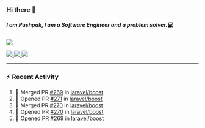 ### Hi there 👋

##### I am Pushpak, I am a Software Engineer and a problem solver.💻

<a href='https://twitter.com/pushpak1300'><a href="https://pushpak1300.me/" target="_blank">
  <img src="https://img.shields.io/badge/website-%23E34F26.svg?&style=for-the-badge" />
</a> 
 
 <a href="https://twitter.com/pushpak1300" target="_blank">
  <img src="https://img.shields.io/badge/twitter-%231DA1F2.svg?&style=for-the-badge&logo=twitter&logoColor=white" />
</a> 

<a href="https://www.linkedin.com/in/pushpak-c-286b17b1/" target="_blank">
  <img src="https://img.shields.io/badge/linkedin-%230077B5.svg?&style=for-the-badge&logo=linkedin&logoColor=white" />
</a> 

<a href="https://dev.to/pushpak1300/" target="_blank">
  <img src="http://img.shields.io/badge/dev.to-gray?style=for-the-badge&logo=dev.to&?logoColor=white?logoWidth=100?label=" />
</a> 


</p>

---

### ⚡ Recent Activity

<!--START_SECTION:activity-->
1. 🎉 Merged PR [#269](https://github.com/laravel/boost/pull/269) in [laravel/boost](https://github.com/laravel/boost)
2. 💪 Opened PR [#271](https://github.com/laravel/boost/pull/271) in [laravel/boost](https://github.com/laravel/boost)
3. 🎉 Merged PR [#270](https://github.com/laravel/boost/pull/270) in [laravel/boost](https://github.com/laravel/boost)
4. 💪 Opened PR [#270](https://github.com/laravel/boost/pull/270) in [laravel/boost](https://github.com/laravel/boost)
5. 💪 Opened PR [#269](https://github.com/laravel/boost/pull/269) in [laravel/boost](https://github.com/laravel/boost)
<!--END_SECTION:activity-->
